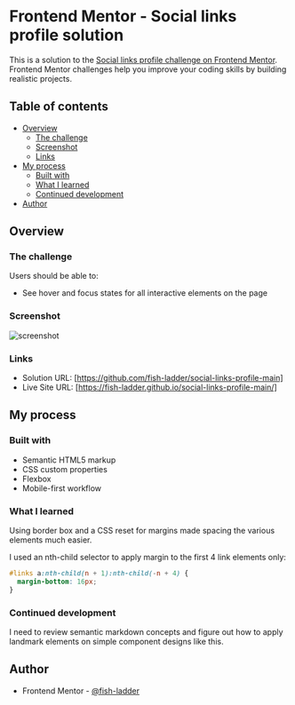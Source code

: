 # Frontend Mentor - Social links profile solution

This is a solution to the [Social links profile challenge on Frontend Mentor](https://www.frontendmentor.io/challenges/social-links-profile-UG32l9m6dQ). Frontend Mentor challenges help you improve your coding skills by building realistic projects.

## Table of contents

- [Overview](#overview)
  - [The challenge](#the-challenge)
  - [Screenshot](#screenshot)
  - [Links](#links)
- [My process](#my-process)
  - [Built with](#built-with)
  - [What I learned](#what-i-learned)
  - [Continued development](#continued-development)
- [Author](#author)

## Overview

### The challenge

Users should be able to:

- See hover and focus states for all interactive elements on the page

### Screenshot

![screenshot](https://github.com/fish-ladder/social-links-profile-main/assets/Screenshot-Frontend-Mentor-Social-links-profile.png)

### Links

- Solution URL: [https://github.com/fish-ladder/social-links-profile-main]
- Live Site URL: [https://fish-ladder.github.io/social-links-profile-main/]

## My process

### Built with

- Semantic HTML5 markup
- CSS custom properties
- Flexbox
- Mobile-first workflow

### What I learned

Using border box and a CSS reset for margins made spacing the various elements much easier.

I used an nth-child selector to apply margin to the first 4 link elements only:

```css
#links a:nth-child(n + 1):nth-child(-n + 4) {
  margin-bottom: 16px;
}
```

### Continued development

I need to review semantic markdown concepts and figure out how to apply landmark elements on simple component designs like this.

## Author

- Frontend Mentor - [@fish-ladder](https://www.frontendmentor.io/profile/fish-ladder)
